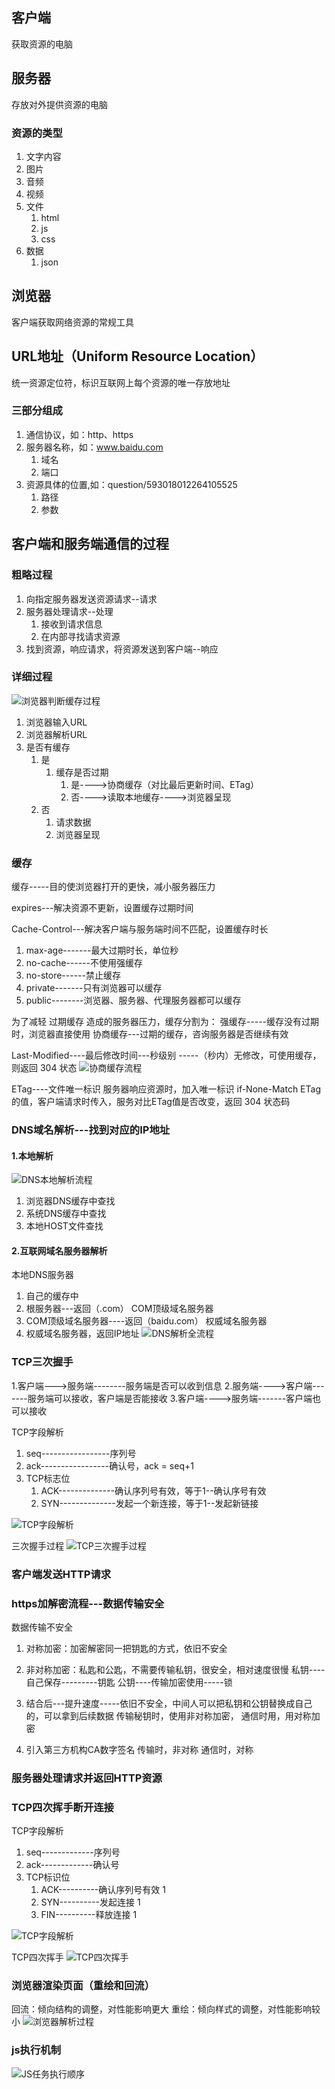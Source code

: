 ## 客户端
获取资源的电脑

## 服务器
存放对外提供资源的电脑

### 资源的类型
1. 文字内容
2. 图片
3. 音频
4. 视频
5. 文件
   1. html
   2. js
   3. css
6. 数据
   1. json

## 浏览器
客户端获取网络资源的常规工具

## URL地址（Uniform Resource Location）
统一资源定位符，标识互联网上每个资源的唯一存放地址

### 三部分组成
1. 通信协议，如：http、https
2. 服务器名称，如：www.baidu.com
   1. 域名
   2. 端口
3. 资源具体的位置,如：question/593018012264105525
   1. 路径
   2. 参数

## 客户端和服务端通信的过程

### 粗略过程
1. 向指定服务器发送资源请求--请求
2. 服务器处理请求--处理
   1. 接收到请求信息
   2. 在内部寻找请求资源
3. 找到资源，响应请求，将资源发送到客户端--响应

### 详细过程

![浏览器判断缓存过程](''/../../../img/cache.jpg '浏览器判断缓存过程')

1. 浏览器输入URL
2. 浏览器解析URL
3. 是否有缓存
   1. 是
      1. 缓存是否过期
         1. 是---->协商缓存（对比最后更新时间、ETag）
         2. 否---->读取本地缓存---->浏览器呈现
   2. 否
      1. 请求数据
      2. 浏览器呈现

### 缓存
缓存-----目的使浏览器打开的更快，减小服务器压力

expires---解决资源不更新，设置缓存过期时间

Cache-Control---解决客户端与服务端时间不匹配，设置缓存时长
1. max-age-------最大过期时长，单位秒
2. no-cache------不使用强缓存
3. no-store------禁止缓存
4. private-------只有浏览器可以缓存
5. public--------浏览器、服务器、代理服务器都可以缓存

为了减轻 过期缓存 造成的服务器压力，缓存分割为：
强缓存-----缓存没有过期时，浏览器直接使用
协商缓存---过期的缓存，咨询服务器是否继续有效

Last-Modified----最后修改时间---秒级别   -----（秒内）无修改，可使用缓存，则返回 304 状态
![协商缓存流程](../../img/http_xieshang.jpg "协商缓存流程")

ETag----文件唯一标识 服务器响应资源时，加入唯一标识
if-None-Match  ETag的值，客户端请求时传入，服务对比ETag值是否改变，返回 304 状态码

### DNS域名解析---找到对应的IP地址

#### 1.本地解析

![DNS本地解析流程](../../img/DNSLocal.jpg 'DNS本地解析流程')

1. 浏览器DNS缓存中查找
2. 系统DNS缓存中查找
3. 本地HOST文件查找

#### 2.互联网域名服务器解析
本地DNS服务器
1. 自己的缓存中
2. 根服务器---返回（.com） COM顶级域名服务器
3. COM顶级域名服务器----返回（baidu.com） 权威域名服务器
4. 权威域名服务器，返回IP地址
![DNS解析全流程](../../img/DNSAll.jpg 'DNS解析全流程')

### TCP三次握手
1.客户端--->服务端--------服务端是否可以收到信息
2.服务端---->客户端-------服务端可以接收，客户端是否能接收
3.客户端---->服务端-------客户端也可以接收


TCP字段解析
1. seq-----------------序列号
2. ack-----------------确认号，ack = seq+1
3. TCP标志位
   1. ACK--------------确认序列号有效，等于1--确认序号有效
   2. SYN--------------发起一个新连接，等于1--发起新链接

![TCP字段解析](../../img/TCP01.jpg 'TCP字段解析')

三次握手过程
![TCP三次握手过程](../../img/TCP02.jpg 'TCP三次握手过程')

### 客户端发送HTTP请求

### https加解密流程---数据传输安全
数据传输不安全

1. 对称加密：加密解密同一把钥匙的方式，依旧不安全

2. 非对称加密：私匙和公匙，不需要传输私钥，很安全，相对速度很慢
私钥----自己保存---------钥匙
公钥----传输加密使用-----锁

3. 结合后---提升速度-----依旧不安全，中间人可以把私钥和公钥替换成自己的，可以拿到后续数据
传输秘钥时，使用非对称加密，
通信时用，用对称加密 

4. 引入第三方机构CA数字签名
传输时，非对称
通信时，对称

### 服务器处理请求并返回HTTP资源

### TCP四次挥手断开连接
TCP字段解析
1. seq-------------序列号
2. ack-------------确认号
3. TCP标识位
   1. ACK----------确认序列号有效    1
   2. SYN----------发起连接         1
   3. FIN----------释放连接         1

![TCP字段解析](../../img/TCP03.jpg 'TCP字段解析')

TCP四次挥手
![TCP四次挥手](../../img/TCP04.jpg 'TCP四次挥手')

### 浏览器渲染页面（重绘和回流）
回流：倾向结构的调整，对性能影响更大
重绘：倾向样式的调整，对性能影响较小
![浏览器解析过程](../../img/render01.jpg '浏览器解析过程')

### js执行机制
![JS任务执行顺序](../../img/js_rw.jpg 'JS任务执行顺序')

